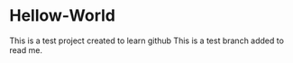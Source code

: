 # Hellow-World
This is a test project created to learn github
This is a test branch added to read me.
